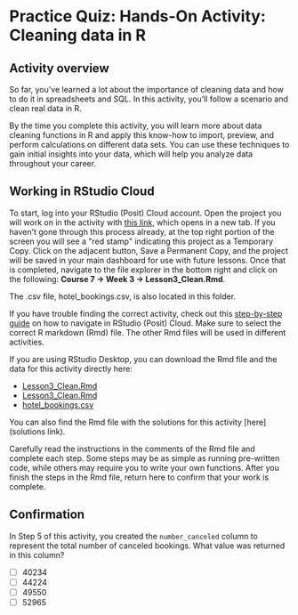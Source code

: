 # Practice Quiz: Hands-On Activity: Cleaning data in R

## Activity overview

So far, you’ve learned a lot about the importance of cleaning data and how to do it in spreadsheets and SQL. In this activity, you’ll follow a scenario and clean real data in R.

By the time you complete this activity, you will learn more about data cleaning functions in R and apply this know-how to import, preview, and perform calculations on different data sets. You can use these techniques to gain initial insights into your data, which will help you analyze data throughout your career.

## Working in RStudio Cloud

To start, log into your RStudio (Posit) Cloud account. Open the project you will work on in the activity with [this link](https://posit.cloud/content/6208304), which opens in a new tab. If you haven't gone through this process already, at the top right portion of the screen you will see a "red stamp" indicating this project as a Temporary Copy. Click on the adjacent button, Save a Permanent Copy, and the project will be saved in your main dashboard for use with future lessons. Once that is completed,  navigate to the file explorer in the bottom right and click on the following: **Course 7 -> Week 3 -> Lesson3_Clean.Rmd**.

The .csv file, hotel_bookings.csv, is also located in this folder.

If you have trouble finding the correct activity, check out this [step-by-step guide](https://scribehow.com/shared/Access_and_Install_Course_Material_for_Lesson_3__JGhlL8PLSxuqtK2KRWZkJw) on how to navigate in RStudio (Posit) Cloud. Make sure to select the correct R markdown (Rmd) file. The other Rmd files will be used in different activities.

If you are using RStudio Desktop, you can download the Rmd file and the data for this activity directly here:

- [Lesson3_Clean.Rmd](./resources/Lesson3_Clean.Rmd)
- [Lesson3_Clean.Rmd](./resources/Lesson3_Clean.Rmd)
- [hotel_bookings.csv](../p1_explore-data-and-R/resources/hotel_bookings.csv)

You can also find the Rmd file with the solutions for this activity [here](solutions link).

Carefully read the instructions in the comments of the Rmd file and complete each step. Some steps may be as simple as running pre-written code, while others may require you to write your own functions. After you finish the steps in the Rmd file, return here to confirm that your work is complete.

## Confirmation

In Step 5 of this activity, you created the `number_canceled` column to represent the total number of canceled bookings. What value was returned in this column?

- [ ] 40234
- [ ] 44224
- [ ] 49550
- [ ] 52965
